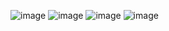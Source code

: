 ![image](https://github.com/user-attachments/assets/27610c47-d782-4adc-90e5-7b361dc47e5b)
![image](https://github.com/user-attachments/assets/5dc39bb7-7d68-4011-8131-647af32eeb50)
![image](https://github.com/user-attachments/assets/bc5265b5-5c44-4e92-b0d8-5e9019e3ff52)
![image](https://github.com/user-attachments/assets/d128a02d-5819-4392-b987-7d9de1d049ae)
